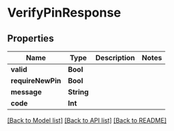 # VerifyPinResponse

## Properties
Name | Type | Description | Notes
------------ | ------------- | ------------- | -------------
**valid** | **Bool** |  | 
**requireNewPin** | **Bool** |  | 
**message** | **String** |  | 
**code** | **Int** |  | 

[[Back to Model list]](../README.md#documentation-for-models) [[Back to API list]](../README.md#documentation-for-api-endpoints) [[Back to README]](../README.md)


